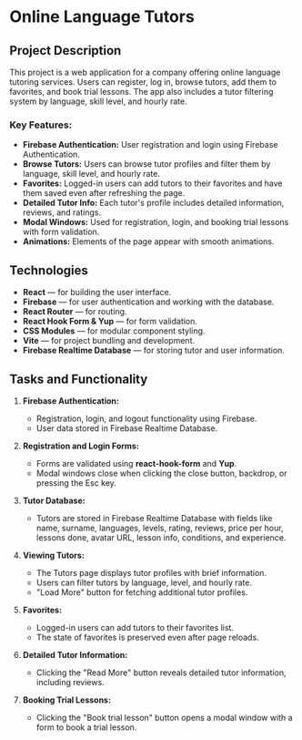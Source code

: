 # Online Language Tutors

## Project Description

This project is a web application for a company offering online language tutoring services. Users can register, log in, browse tutors, add them to favorites, and book trial lessons. The app also includes a tutor filtering system by language, skill level, and hourly rate.

### Key Features:

- **Firebase Authentication:** User registration and login using Firebase Authentication.
- **Browse Tutors:** Users can browse tutor profiles and filter them by language, skill level, and hourly rate.
- **Favorites:** Logged-in users can add tutors to their favorites and have them saved even after refreshing the page.
- **Detailed Tutor Info:** Each tutor's profile includes detailed information, reviews, and ratings.
- **Modal Windows:** Used for registration, login, and booking trial lessons with form validation.
- **Animations:** Elements of the page appear with smooth animations.

## Technologies

- **React** — for building the user interface.
- **Firebase** — for user authentication and working with the database.
- **React Router** — for routing.
- **React Hook Form & Yup** — for form validation.
- **CSS Modules** — for modular component styling.
- **Vite** — for project bundling and development.
- **Firebase Realtime Database** — for storing tutor and user information.

## Tasks and Functionality

1. **Firebase Authentication:**
   - Registration, login, and logout functionality using Firebase.
   - User data stored in Firebase Realtime Database.
2. **Registration and Login Forms:**

   - Forms are validated using **react-hook-form** and **Yup**.
   - Modal windows close when clicking the close button, backdrop, or pressing the Esc key.

3. **Tutor Database:**

   - Tutors are stored in Firebase Realtime Database with fields like name, surname, languages, levels, rating, reviews, price per hour, lessons done, avatar URL, lesson info, conditions, and experience.

4. **Viewing Tutors:**

   - The Tutors page displays tutor profiles with brief information.
   - Users can filter tutors by language, level, and hourly rate.
   - "Load More" button for fetching additional tutor profiles.

5. **Favorites:**

   - Logged-in users can add tutors to their favorites list.
   - The state of favorites is preserved even after page reloads.

6. **Detailed Tutor Information:**

   - Clicking the "Read More" button reveals detailed tutor information, including reviews.

7. **Booking Trial Lessons:**
   - Clicking the "Book trial lesson" button opens a modal window with a form to book a trial lesson.
